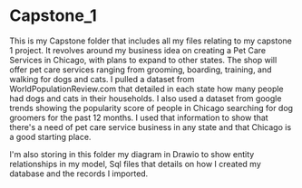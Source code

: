 # Capstone_1

This is my Capstone folder that includes all my files relating to my capstone 1 project. It revolves around my business idea on creating a Pet Care Services in Chicago, with plans to expand to other states. The shop will offer pet care services ranging from grooming, boarding, training, and walking for dogs and cats.
I pulled a dataset from WorldPopulationReview.com that detailed in each state how many people had dogs and cats in their households.
I also used a dataset from google trends showing the popularity score of people in Chicago searching for dog groomers for the past 12 months.
I used that information to show that there's a need of pet care service business in any state and that Chicago is a good starting place.

I'm also storing in this folder my diagram in Drawio to show entity relationships in my model, Sql files that details on how I created my database and the records I imported.
